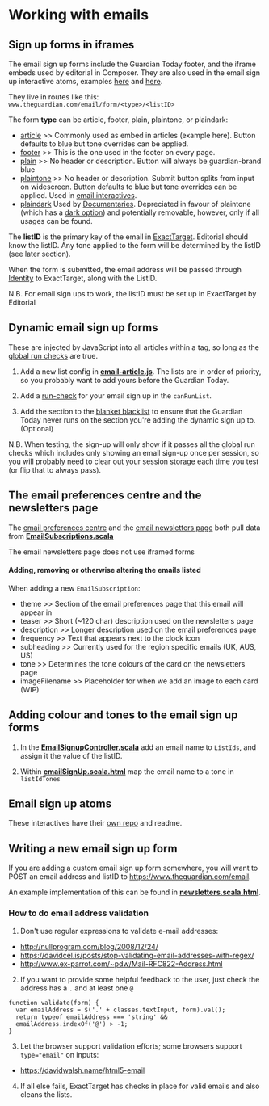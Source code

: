 # Working with emails


## Sign up forms in iframes

The email sign up forms include the Guardian Today footer, and the iframe embeds used by editorial in Composer. They are also used in the email sign up interactive atoms, examples [here](https://www.theguardian.com/info/ng-interactive/2016/dec/07/sign-up-for-the-flyer) and [here](https://www.theguardian.com/info/ng-interactive/2016/dec/05/sign-up-for-weekend-reading).

They live in routes like this: `www.theguardian.com/email/form/<type>/<listID>`

The form **type** can be article, footer, plain, plaintone, or plaindark:
- [article](https://www.theguardian.com/email/form/article/37) >> Commonly used as embed in articles (example here). Button defaults to blue but tone overrides can be applied.
- [footer](https://www.theguardian.com/email/form/footer/37) >> This is the one used in the footer on every page.
- [plain](https://www.theguardian.com/email/form/plain/37) >> No header or description. Button will always be guardian-brand blue
- [plaintone](https://www.theguardian.com/email/form/plaintone/3743) >> No header or description. Submit button splits from input on widescreen. Button defaults to blue but tone overrides can be applied. Used in [email interactives](https://www.theguardian.com/info/ng-interactive/2016/dec/07/sign-up-for-the-flyer).
- [plaindark](https://www.theguardian.com/email/form/plaindark/3745) Used by [Documentaries](https://www.theguardian.com/world/ng-interactive/2016/oct/14/desert-fire-the-world-cup-rebels-of-kurdistan-video). Depreciated in favour of plaintone (which has a [dark option](http://localhost:9000/email/form/plaintone/3745)) and potentially removable, however, only if all usages can be found.

The **listID** is the primary key of the email in [ExactTarget](https://www.marketingcloud.com/products/email-marketing/). Editorial should know the listID. Any tone applied to the form will be determined by the listID (see later section).

When the form is submitted, the email address will be passed through [Identity](https://github.com/guardian/identity) to ExactTarget, along with the ListID.

N.B. For email sign ups to work, the listID must be set up in ExactTarget by Editorial

## Dynamic email sign up forms

These are injected by JavaScript into all articles within a tag, so long as the [global run checks](https://docs.google.com/document/d/1RkNCBg_ekfocuHsQOozW_jy21JDGH_BZnIKOE3mX95s/edit) are true.

1) Add a new list config in [**email-article.js**](https://github.com/guardian/frontend/blob/master/static/src/javascripts/projects/common/modules/email/email-article.js). The lists are in order of priority, so you probably want to add yours before the Guardian Today.

2) Add a [run-check](https://github.com/guardian/frontend/blob/master/static/src/javascripts/projects/common/modules/email/run-checks.js#L96) for your email sign up in the `canRunList`.

3) Add the section to the [blanket blacklist](https://github.com/guardian/frontend/blob/master/static/src/javascripts/projects/common/modules/email/run-checks.js#L37) to ensure that the Guardian Today never runs on the section you're adding the dynamic sign up to. (Optional)

N.B. When testing, the sign-up will only show if it passes all the global run checks which includes only showing an email sign-up once per session, so you will probably need to clear out your session storage each time you test (or flip that to always pass).

## The email preferences centre and the newsletters page

The [email preferences centre](https://profile.theguardian.com/email-prefs) and the [email newsletters page](https://www.theguardian.com/email-newsletters) both pull data from [**EmailSubscriptions.scala**](https://github.com/guardian/frontend/blob/master/common/app/model/EmailSubscriptions.scala)

The email newsletters page does not use iframed forms

#### Adding, removing or otherwise altering the emails listed

When adding a new `EmailSubscription`:

- theme >> Section of the email preferences page that this email will appear in
- teaser >> Short (~120 char) description used on the newsletters page
- description >> Longer description used on the email preferences page
- frequency >> Text that appears next to the clock icon
- subheading >> Currently used for the region specific emails (UK, AUS, US)
- tone >> Determines the tone colours of the card on the newsletters page
- imageFilename >> Placeholder for when we add an image to each card (WIP)


## Adding colour and tones to the email sign up forms

1) In the [**EmailSignupController.scala**](https://github.com/guardian/frontend/blob/master/common/app/views/fragments/email/EmailSignupController.scala) add an email name to `ListIds`, and assign it the value of the listID.

2) Within  [**emailSignUp.scala.html**](https://github.com/guardian/frontend/blob/master/common/app/views/fragments/email/signup/emailSignUp.scala.html) map the email name to a tone in `listIdTones`

## Email sign up atoms

These interactives have their [own repo](https://github.com/guardian/interactive-email-signups) and readme.


## Writing a new email sign up form

If you are adding a custom email sign up form somewhere, you will want to POST an email address and listID to https://www.theguardian.com/email.

An example implementation of this can be found in  [**newsletters.scala.html**](https://github.com/guardian/frontend/blob/master/applications/app/views/signup/newsletters.scala.html#L74).

### How to do email address validation

1) Don't use regular expressions to validate e-mail addresses:
- http://nullprogram.com/blog/2008/12/24/
- https://davidcel.is/posts/stop-validating-email-addresses-with-regex/
- http://www.ex-parrot.com/~pdw/Mail-RFC822-Address.html

2) If you want to provide some helpful feedback to the user, just check the address has a `.` and at least one `@`

```
function validate(form) {
  var emailAddress = $('.' + classes.textInput, form).val();
  return typeof emailAddress === 'string' &&
  emailAddress.indexOf('@') > -1;
}
```

3) Let the browser support validation efforts; some browsers support `type="email"` on inputs:
- https://davidwalsh.name/html5-email

4) If all else fails, ExactTarget has checks in place for valid emails and also cleans the lists.

